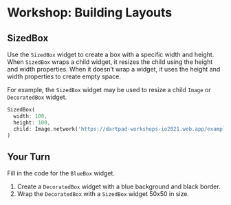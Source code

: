 # Workshop: Building Layouts



## SizedBox

Use the `SizedBox` widget to create a box with a specific width and height. When
`SizedBox` wraps a child widget, it resizes the child using the height and width
properties. When it doesn’t wrap a widget, it uses the height and width
properties to create empty space.

For example, the `SizedBox` widget may be used to resize a child `Image` or
`DecoratedBox` widget.

```dart
SizedBox(
  width: 100,
  height: 100,
  child: Image.network('https://dartpad-workshops-io2021.web.app/example_flutter/images/dash.png'),
)
```

## Your Turn

Fill in the code for the `BlueBox` widget.

  1. Create a `DecoratedBox` widget with a blue background and black border.
  2. Wrap the `DecoratedBox` with a `SizedBox` widget 50x50 in size.
